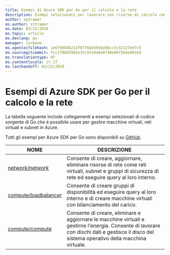 ```yaml
---
title: Esempi di Azure SDK per Go per il calcolo e la rete
description: Esempi selezionati per lavorare con risorse di calcolo come macchine virtuali e reti virtuali da Azure SDK per Go.
author: sptramer
ms.author: sttramer
ms.date: 03/21/2018
ms.topic: article
ms.devlang: go
manager: carmonm
ms.openlocfilehash: 1e6f9d848213f0f70ab59d5e0bcc5c52127e97c5
ms.sourcegitcommit: fcc1786d59d2e32c97a9a8e0748e06f564a961bd
ms.translationtype: HT
ms.contentlocale: it-IT
ms.lasthandoff: 03/23/2018
---
```

# <a name="azure-sdk-for-go-samples-for-compute-and-networking"></a>Esempi di Azure SDK per Go per il calcolo e la rete

La tabella seguente include collegamenti a esempi selezionati di codice sorgente di Go che è possibile usare per gestire macchine virtuali, reti virtuali e subnet in Azure. 

Tutti gli esempi per Azure SDK per Go sono disponibili su [GitHub](https://github.com/Azure-Samples/azure-sdk-for-go-samples).

| NOME | DESCRIZIONE |
|------|-------------|
| [network/network](https://github.com/Azure-Samples/azure-sdk-for-go-samples/blob/master/network/network.go) | Consente di creare, aggiornare, eliminare risorse di rete come reti virtuali, subnet e gruppi di sicurezza di rete ed eseguire query al loro interno. |
| [compute/loadbalancer](https://github.com/Azure-Samples/azure-sdk-for-go-samples/blob/master/compute/loadbalancer.go) | Consente di creare gruppi di disponibilità ed eseguire query al loro interno e di creare macchine virtuali con bilanciamento del carico. |
| [compute/compute](https://github.com/Azure-Samples/azure-sdk-for-go-samples/blob/master/compute/compute.go) | Consente di creare, eliminare e aggiornare le macchine virtuali e gestirne l'energia. Consente di lavorare con dischi dati e gestisce il disco del sistema operativo della macchina virtuale. |
